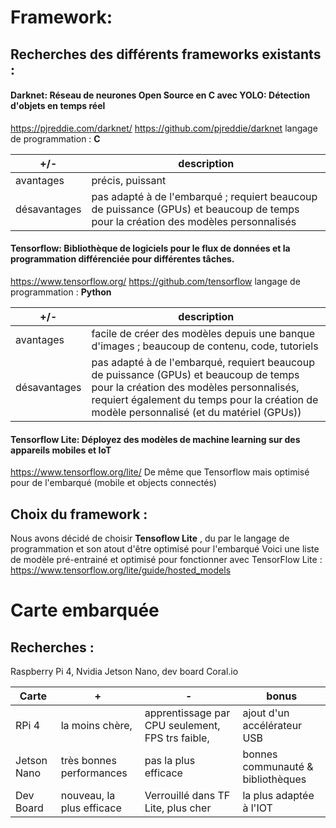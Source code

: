 # Framework:
## Recherches des différents frameworks existants :
#### Darknet: Réseau de neurones Open Source en C avec YOLO: Détection d'objets en temps réel
https://pjreddie.com/darknet/
https://github.com/pjreddie/darknet
langage de programmation : **C**

| +/- | description |
| ------------ | ------------ |
| avantages | précis, puissant |
| désavantages | pas adapté à de l'embarqué ; requiert beaucoup de puissance (GPUs) et beaucoup de temps pour la création des modèles personnalisés |
  

#### Tensorflow: Bibliothèque de logiciels pour le flux de données et la programmation différenciée pour différentes tâches.
https://www.tensorflow.org/
https://github.com/tensorflow
langage de programmation : **Python**

| +/- | description |
| ------------ | ------------ |
| avantages | facile de créer des modèles depuis une banque d'images ; beaucoup de contenu, code, tutoriels|
| désavantages | pas adapté à de l'embarqué, requiert beaucoup de puissance (GPUs) et beaucoup de temps pour la création des modèles personnalisés, requiert également du temps pour la création de modèle personnalisé (et du matériel (GPUs)) |

#### Tensorflow Lite: Déployez des modèles de machine learning sur des appareils mobiles et IoT
https://www.tensorflow.org/lite/
De même que Tensorflow mais optimisé pour de l'embarqué (mobile et objects connectés)

## Choix du framework :
Nous avons décidé de choisir **Tensoflow Lite** , du par le langage de programmation et son atout d'être optimisé pour l'embarqué
Voici une liste de modèle pré-entrainé et optimisé pour fonctionner avec TensorFlow Lite : https://www.tensorflow.org/lite/guide/hosted_models


# Carte embarquée
## Recherches :
Raspberry Pi 4, Nvidia Jetson Nano, dev board Coral.io

| Carte | + | - | bonus |
| ------------ | ------------ | ------------ | ------------ |
| RPi 4 | la moins chère,  | apprentissage par CPU seulement, FPS trs faible,  | ajout d'un accélérateur USB |
| Jetson Nano | très bonnes performances | pas la plus efficace | bonnes communauté & bibliothèques |
| Dev Board | nouveau, la plus efficace | Verrouillé dans TF Lite, plus cher | la plus adaptée à l'IOT |
